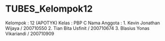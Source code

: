 # TUBES_Kelompok12

Kelompok	  : 12 (APOTYK)
Kelas		  : PBP C
Nama Anggota  : 
		    1. Kevin Jonathan Wijaya / 200710550
		    2. Tian Bita Usfinit / 200710674
		    3. Blasius Yonas Vikariandi / 200710909
